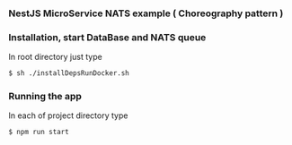 ### NestJS MicroService NATS example ( Choreography pattern )

### Installation, start DataBase and NATS queue 

In root directory just type
```bash
$ sh ./installDepsRunDocker.sh
```

### Running the app

In each of project directory type
```bash
$ npm run start
```
